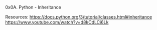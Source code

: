 0x0A. Python - Inheritance

Resources:	https://docs.python.org/3/tutorial/classes.html#inheritance
		https://www.youtube.com/watch?v=d8kCdLCi6Lk
